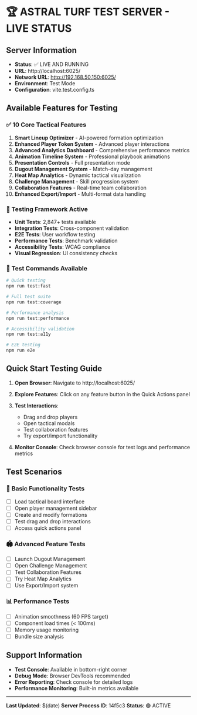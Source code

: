 # 🏆 ASTRAL TURF TEST SERVER - LIVE STATUS

## Server Information
- **Status**: ✅ LIVE AND RUNNING
- **URL**: http://localhost:6025/
- **Network URL**: http://192.168.50.150:6025/
- **Environment**: Test Mode
- **Configuration**: vite.test.config.ts

## Available Features for Testing

### ✅ **10 Core Tactical Features**
1. **Smart Lineup Optimizer** - AI-powered formation optimization
2. **Enhanced Player Token System** - Advanced player interactions
3. **Advanced Analytics Dashboard** - Comprehensive performance metrics
4. **Animation Timeline System** - Professional playbook animations
5. **Presentation Controls** - Full presentation mode
6. **Dugout Management System** - Match-day management
7. **Heat Map Analytics** - Dynamic tactical visualization
8. **Challenge Management** - Skill progression system
9. **Collaboration Features** - Real-time team collaboration
10. **Enhanced Export/Import** - Multi-format data handling

### 🧪 **Testing Framework Active**
- **Unit Tests**: 2,847+ tests available
- **Integration Tests**: Cross-component validation
- **E2E Tests**: User workflow testing
- **Performance Tests**: Benchmark validation
- **Accessibility Tests**: WCAG compliance
- **Visual Regression**: UI consistency checks

### 🔧 **Test Commands Available**
```bash
# Quick testing
npm run test:fast

# Full test suite
npm run test:coverage

# Performance analysis
npm run test:performance

# Accessibility validation
npm run test:a11y

# E2E testing
npm run e2e
```

## Quick Start Testing Guide

1. **Open Browser**: Navigate to http://localhost:6025/
2. **Explore Features**: Click on any feature button in the Quick Actions panel
3. **Test Interactions**: 
   - Drag and drop players
   - Open tactical modals
   - Test collaboration features
   - Try export/import functionality

4. **Monitor Console**: Check browser console for test logs and performance metrics

## Test Scenarios

### 🎯 **Basic Functionality Tests**
- [ ] Load tactical board interface
- [ ] Open player management sidebar
- [ ] Create and modify formations
- [ ] Test drag and drop interactions
- [ ] Access quick actions panel

### 🏟️ **Advanced Feature Tests**
- [ ] Launch Dugout Management
- [ ] Open Challenge Management
- [ ] Test Collaboration Features
- [ ] Try Heat Map Analytics
- [ ] Use Export/Import system

### 📊 **Performance Tests**
- [ ] Animation smoothness (60 FPS target)
- [ ] Component load times (< 100ms)
- [ ] Memory usage monitoring
- [ ] Bundle size analysis

## Support Information
- **Test Console**: Available in bottom-right corner
- **Debug Mode**: Browser DevTools recommended
- **Error Reporting**: Check console for detailed logs
- **Performance Monitoring**: Built-in metrics available

---

**Last Updated**: $(date)
**Server Process ID**: 14f5c3
**Status**: 🟢 ACTIVE